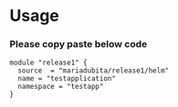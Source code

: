 # Usage

### Please copy paste below code 
```
module "release1" {
  source  = "mariadubita/release1/helm"
  name = "testapplication"
  namespace = "testapp"
}
```
